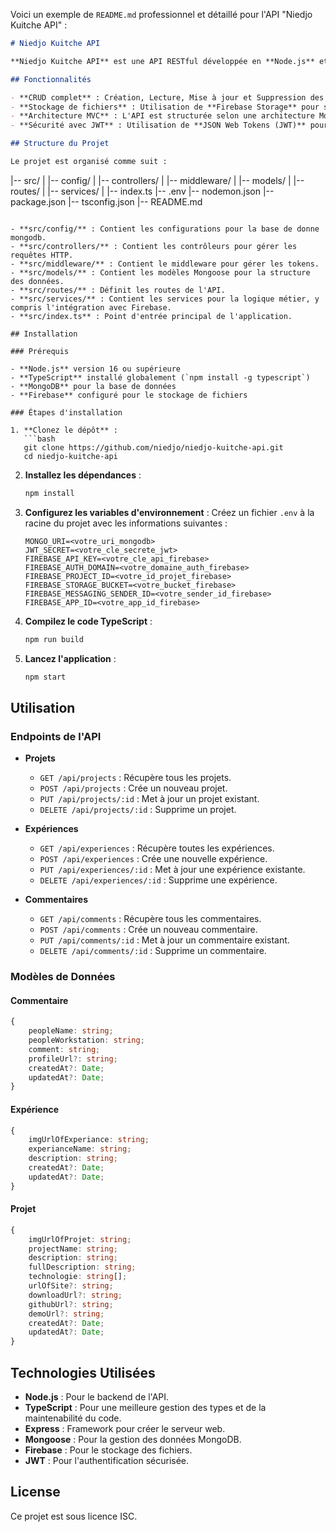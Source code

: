 Voici un exemple de `README.md` professionnel et détaillé pour l'API "Niedjo Kuitche API" :

```markdown
# Niedjo Kuitche API

**Niedjo Kuitche API** est une API RESTful développée en **Node.js** et **TypeScript** avec une architecture **MVC** (Modèle-Vue-Contrôleur). Cette API permet d'effectuer des opérations CRUD pour le portfolio de Niedjo Kuitche, y compris la gestion des projets, des expériences et des commentaires. Les fichiers (images, etc.) sont stockés dans **Firebase Storage**.

## Fonctionnalités

- **CRUD complet** : Création, Lecture, Mise à jour et Suppression des projets, expériences, et commentaires.
- **Stockage de fichiers** : Utilisation de **Firebase Storage** pour stocker les fichiers associés aux projets, expériences, et profils utilisateurs.
- **Architecture MVC** : L'API est structurée selon une architecture Modèle-Vue-Contrôleur, ce qui la rend facile à maintenir et à évoluer.
- **Sécurité avec JWT** : Utilisation de **JSON Web Tokens (JWT)** pour sécuriser les opérations sensibles.

## Structure du Projet

Le projet est organisé comme suit :

```
|-- src/
|   |-- config/
|   |-- controllers/
|   |-- middleware/
|   |-- models/
|   |-- routes/
|   |-- services/
|   |-- index.ts
|-- .env
|-- nodemon.json
|-- package.json
|-- tsconfig.json
|-- README.md
```

- **src/config/** : Contient les configurations pour la base de donne mongodb.
- **src/controllers/** : Contient les contrôleurs pour gérer les requêtes HTTP.
- **src/middleware/** : Contient le middleware pour gérer les tokens.
- **src/models/** : Contient les modèles Mongoose pour la structure des données.
- **src/routes/** : Définit les routes de l'API.
- **src/services/** : Contient les services pour la logique métier, y compris l'intégration avec Firebase.
- **src/index.ts** : Point d'entrée principal de l'application.

## Installation

### Prérequis

- **Node.js** version 16 ou supérieure
- **TypeScript** installé globalement (`npm install -g typescript`)
- **MongoDB** pour la base de données
- **Firebase** configuré pour le stockage de fichiers

### Étapes d'installation

1. **Clonez le dépôt** :
   ```bash
   git clone https://github.com/niedjo/niedjo-kuitche-api.git
   cd niedjo-kuitche-api
   ```

2. **Installez les dépendances** :
   ```bash
   npm install
   ```

3. **Configurez les variables d'environnement** :
   Créez un fichier `.env` à la racine du projet avec les informations suivantes :
   ```
   MONGO_URI=<votre_uri_mongodb>
   JWT_SECRET=<votre_cle_secrete_jwt>
   FIREBASE_API_KEY=<votre_cle_api_firebase>
   FIREBASE_AUTH_DOMAIN=<votre_domaine_auth_firebase>
   FIREBASE_PROJECT_ID=<votre_id_projet_firebase>
   FIREBASE_STORAGE_BUCKET=<votre_bucket_firebase>
   FIREBASE_MESSAGING_SENDER_ID=<votre_sender_id_firebase>
   FIREBASE_APP_ID=<votre_app_id_firebase>
   ```

4. **Compilez le code TypeScript** :
   ```bash
   npm run build
   ```

5. **Lancez l'application** :
   ```bash
   npm start
   ```

## Utilisation

### Endpoints de l'API

- **Projets**
  - `GET /api/projects` : Récupère tous les projets.
  - `POST /api/projects` : Crée un nouveau projet.
  - `PUT /api/projects/:id` : Met à jour un projet existant.
  - `DELETE /api/projects/:id` : Supprime un projet.

- **Expériences**
  - `GET /api/experiences` : Récupère toutes les expériences.
  - `POST /api/experiences` : Crée une nouvelle expérience.
  - `PUT /api/experiences/:id` : Met à jour une expérience existante.
  - `DELETE /api/experiences/:id` : Supprime une expérience.

- **Commentaires**
  - `GET /api/comments` : Récupère tous les commentaires.
  - `POST /api/comments` : Crée un nouveau commentaire.
  - `PUT /api/comments/:id` : Met à jour un commentaire existant.
  - `DELETE /api/comments/:id` : Supprime un commentaire.

### Modèles de Données

#### Commentaire

```typescript
{
    peopleName: string;
    peopleWorkstation: string;
    comment: string;
    profileUrl?: string;
    createdAt?: Date;
    updatedAt?: Date;
}
```

#### Expérience

```typescript
{
    imgUrlOfExperiance: string;
    experianceName: string;
    description: string;
    createdAt?: Date;
    updatedAt?: Date;
}
```

#### Projet

```typescript
{
    imgUrlOfProjet: string;
    projectName: string;
    description: string;
    fullDescription: string;
    technologie: string[];
    urlOfSite?: string;
    downloadUrl?: string;
    githubUrl?: string;
    demoUrl?: string;
    createdAt?: Date;
    updatedAt?: Date;
}
```

## Technologies Utilisées

- **Node.js** : Pour le backend de l'API.
- **TypeScript** : Pour une meilleure gestion des types et de la maintenabilité du code.
- **Express** : Framework pour créer le serveur web.
- **Mongoose** : Pour la gestion des données MongoDB.
- **Firebase** : Pour le stockage des fichiers.
- **JWT** : Pour l'authentification sécurisée.

## License

Ce projet est sous licence ISC.